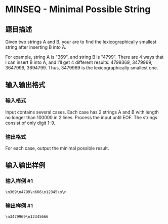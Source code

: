 # MINSEQ - Minimal Possible String

## 题目描述

Given two strings A and B, your are to find the lexicographically smallest string after inserting B into A.

For example, string A is "369", and string B is "4799". There are 4 ways that I can insert B into A, and I’ll get 4 different results: 4799369, 3479969, 3647999, 3694799. Thus, 3479969 is the lexicographically smallest one.

## 输入输出格式

### 输入格式

Input contains several cases. Each case has 2 strings A and B with length no longer than 100000 in 2 lines. Process the input until EOF. The strings consist of only digit 1-9.

### 输出格式

For each case, output the minimal possible result.

## 输入输出样例

### 输入样例 #1

```cpp
\n369\n4799\n666\n12345\n\n
```


### 输出样例 #1

```cpp
\n3479969\n12345666
```


